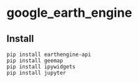 # google_earth_engine

## Install

```shell
pip install earthengine-api
pip install geemap
pip install ipywidgets
pip install jupyter
```
